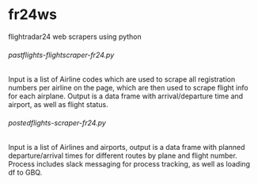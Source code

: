 # fr24ws
flightradar24 web scrapers using python


<h6>pastflights-flightscraper-fr24.py</h6>
Input is a list of Airline codes which are used to scrape all registration numbers per airline on the page, which are then used to scrape flight info for each airplane. 
Output is a data frame with arrival/departure time and airport, as well as flight status. 

<h6>postedflights-scraper-fr24.py</h6>
Input is a list of Airlines and airports, output is a data frame with planned departure/arrival times for different routes by plane and flight number. 
Process includes slack messaging for process tracking, as well as loading df to GBQ.
